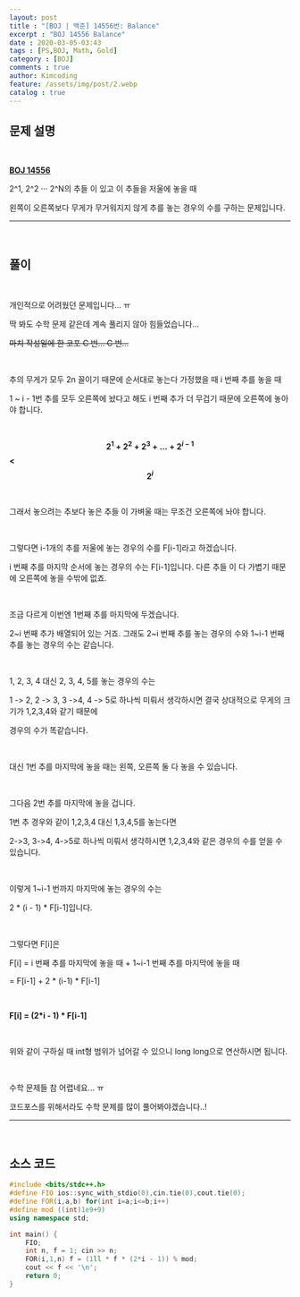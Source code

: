 ```yaml
---
layout: post
title : "[BOJ | 백준] 14556번: Balance"
excerpt : "BOJ 14556 Balance"
date : 2020-03-05-03:43
tags : [PS,BOJ, Math, Gold]
category : [BOJ]
comments : true
author: Kimcoding
feature: /assets/img/post/2.webp
catalog : true
---
```


## 문제 설명

<br/>

**[BOJ 14556](https://www.acmicpc.net/problem/14556)**

2^1, 2^2 ··· 2^N의 추들 이 있고 이 추들을 저울에 놓을 때

왼쪽이 오른쪽보다 무게가 무거워지지 않게 추를 놓는 경우의 수를 구하는 문제입니다.

---
<br/>

## 풀이

<br/>

개인적으로 어려웠던 문제입니다... ㅠ

딱 봐도 수학 문제 같은데 계속 풀리지 않아 힘들었습니다...

~~마치 작성일에 한 코포 C 번... C 번...~~

<br/>

추의 무게가 모두 2n 꼴이기 때문에 순서대로 놓는다 가정했을 때 i 번째 추를 놓을 때

1 ~ i - 1번 추를 모두 오른쪽에 놨다고 해도 i 번째 추가 더 무겁기 때문에 오른쪽에 놓아야 합니다.

<br/>

**$$2^1 + 2^2 + 2^3 + \ldots + 2^{i-1}$$ < $$2^i$$**

<br/>

그래서 놓으려는 추보다 놓은 추들 이 가벼울 때는 무조건 오른쪽에 놔야 합니다.

<br/>

그렇다면 i-1개의 추를 저울에 놓는 경우의 수를 F[i-1]라고 하겠습니다.

i 번째 추를 마지막 순서에 놓는 경우의 수는 F[i-1]입니다. 다른 추들 이 다 가볍기 때문에 오른쪽에 놓을 수밖에 없죠.

<br/>

조금 다르게 이번엔 1번째 추를 마지막에 두겠습니다.

2~i 번째 추가 배열되어 있는 거죠. 그래도 2~i 번째 추를 놓는 경우의 수와 1~i-1 번째 추를 놓는 경우의 수는 같습니다.

<br/>

1, 2, 3, 4 대신 2, 3, 4, 5를 놓는 경우의 수는

1 -> 2, 2 -> 3, 3 ->4, 4 -> 5로 하나씩 미뤄서 생각하시면 결국 상대적으로 무게의 크기가 1,2,3,4와 같기 때문에

경우의 수가 똑같습니다.

<br/>

대신 1번 추를 마지막에 놓을 때는 왼쪽, 오른쪽 둘 다 놓을 수 있습니다.

<br/>

그다음 2번 추를 마지막에 놓을 겁니다.

1번 추 경우와 같이 1,2,3,4 대신 1,3,4,5를 놓는다면

2->3, 3->4, 4->5로 하나씩 미뤄서 생각하시면 1,2,3,4와 같은 경우의 수를 얻을 수 있습니다.

<br/>

이렇게 1~i-1 번까지 마지막에 놓는 경우의 수는

2 * (i - 1) * F[i-1]입니다.

<br/>

그렇다면 F[i]은

F[i] = i 번째 추를 마지막에 놓을 때 + 1~i-1 번째 추를 마지막에 놓을 때

= F[i-1] + 2 * (i-1) * F[i-1]

<br/>

**F[i] = (2\*i - 1) \* F[i-1]**

<br/>

위와 같이 구하실 때 int형 범위가 넘어갈 수 있으니 long long으로 연산하시면 됩니다.

<br/>

수학 문제들 참 어렵네요... ㅠ

코드포스를 위해서라도 수학 문제를 많이 풀어봐야겠습니다..!



---

<br/>

## <i class="fa fa-code"></i> 소스 코드

```cpp
#include <bits/stdc++.h>
#define FIO ios::sync_with_stdio(0),cin.tie(0),cout.tie(0);
#define FOR(i,a,b) for(int i=a;i<=b;i++)
#define mod ((int)1e9+9)
using namespace std;

int main() {
    FIO;
    int n, f = 1; cin >> n;
    FOR(i,1,n) f = (1ll * f * (2*i - 1)) % mod;
    cout << f << '\n';
    return 0;
}
```

